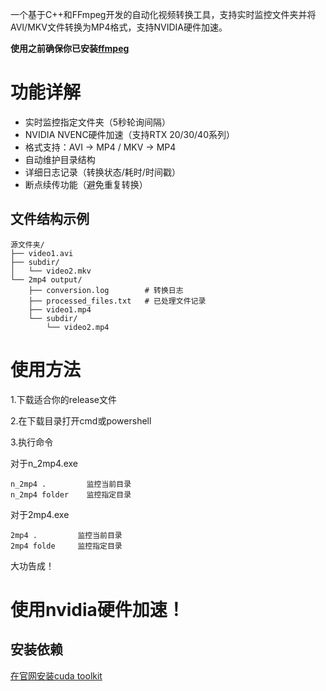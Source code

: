 
一个基于C++和FFmpeg开发的自动化视频转换工具，支持实时监控文件夹并将AVI/MKV文件转换为MP4格式，支持NVIDIA硬件加速。


**使用之前确保你已安装[ffmpeg](https://github.com/BtbN/FFmpeg-Builds/releases)**

# 功能详解

-  实时监控指定文件夹（5秒轮询间隔）
-  NVIDIA NVENC硬件加速（支持RTX 20/30/40系列）
-  格式支持：AVI → MP4 / MKV → MP4
-  自动维护目录结构
-  详细日志记录（转换状态/耗时/时间戳）
-  断点续传功能（避免重复转换）

## 文件结构示例
```
源文件夹/
├── video1.avi
├── subdir/
│   └── video2.mkv
└── 2mp4 output/
    ├── conversion.log        # 转换日志
    ├── processed_files.txt   # 已处理文件记录
    ├── video1.mp4
    └── subdir/
        └── video2.mp4
```

# 使用方法

1.下载适合你的release文件

2.在下载目录打开cmd或powershell

3.执行命令

对于n_2mp4.exe
```
n_2mp4 .         监控当前目录
n_2mp4 folder    监控指定目录
```

对于2mp4.exe
```
2mp4 .         监控当前目录
2mp4 folde     监控指定目录
```

大功告成！

# 使用nvidia硬件加速！

## 安装依赖
[在官网安装cuda toolkit](https://developer.nvidia.com/cuda-downloads)
